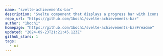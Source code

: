 ```yaml
---
name: "svelte-achievements-bar"
description: "Svelte component that displays a progress bar with icons and texts, indicating the progress of various achievements"
repo_url: "https://github.com/1boch1/svelte-achievements-bar"
author: "1boch1"
homepage: "https://github.com/1boch1/svelte-achievements-bar#readme"
updated: "2024-09-23T21:21:45.123Z"
github_stars: 1
tags: 
  - ui
---
```

